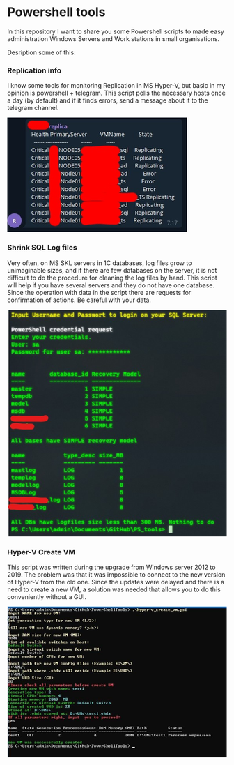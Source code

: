 # Powershell tools

In this repository I want to share you some Powershell scripts to made easy administration Windows Servers and Work stations in small organisations.

Desription some of this:

### Replication info
I know some tools for monitoring Replication in MS Hyper-V, but basic in my opinion is powershell + telegram.
This script polls the necessary hosts once a day (by default) and if it finds errors, send a message about it to the telegram channel.

![example message](/images/repl_nfo.jpg)

### Shrink SQL Log files
Very often, on MS SKL servers in 1C databases, log files grow to unimaginable sizes, and if there are few databases on the server, it is not difficult to do the procedure for cleaning the log files by hand. This script will help if you have several servers and they do not have one database. Since the operation with data in the script there are requests for confirmation of actions. Be careful with your data.

![shrn_sql](/images/shrn_sql.jpg)

### Hyper-V Create VM
This script was written during the upgrade from Windows server 2012 to 2019. The problem was that it was impossible to connect to the new version of Hyper-V from the old one. Since the updates were delayed and there is a need to create a new VM, a solution was needed that allows you to do this conveniently without a GUI.

![hv_create_vm](/images/hv_create_vm.jpg)
